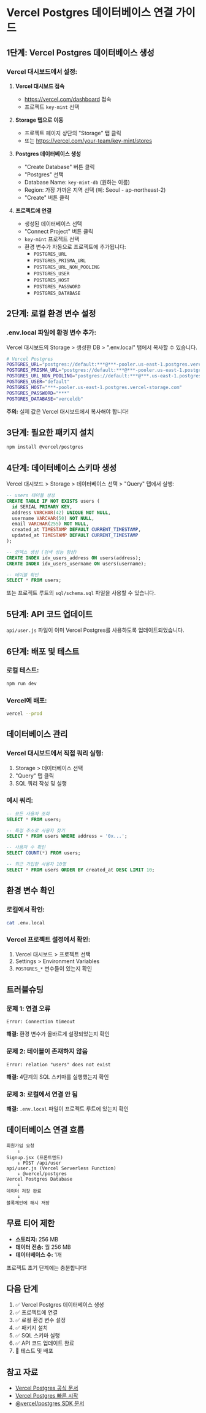 # Vercel Postgres 데이터베이스 연결 가이드

## 1단계: Vercel Postgres 데이터베이스 생성

### Vercel 대시보드에서 설정:

1. **Vercel 대시보드 접속**
   - https://vercel.com/dashboard 접속
   - 프로젝트 `key-mint` 선택

2. **Storage 탭으로 이동**
   - 프로젝트 페이지 상단의 "Storage" 탭 클릭
   - 또는 https://vercel.com/your-team/key-mint/stores

3. **Postgres 데이터베이스 생성**
   - "Create Database" 버튼 클릭
   - "Postgres" 선택
   - Database Name: `key-mint-db` (원하는 이름)
   - Region: 가장 가까운 지역 선택 (예: Seoul - ap-northeast-2)
   - "Create" 버튼 클릭

4. **프로젝트에 연결**
   - 생성된 데이터베이스 선택
   - "Connect Project" 버튼 클릭
   - `key-mint` 프로젝트 선택
   - 환경 변수가 자동으로 프로젝트에 추가됩니다:
     - `POSTGRES_URL`
     - `POSTGRES_PRISMA_URL`
     - `POSTGRES_URL_NON_POOLING`
     - `POSTGRES_USER`
     - `POSTGRES_HOST`
     - `POSTGRES_PASSWORD`
     - `POSTGRES_DATABASE`

## 2단계: 로컬 환경 변수 설정

### .env.local 파일에 환경 변수 추가:

Vercel 대시보드의 Storage > 생성한 DB > ".env.local" 탭에서 복사할 수 있습니다.

```bash
# Vercel Postgres
POSTGRES_URL="postgres://default:***@***-pooler.us-east-1.postgres.vercel-storage.com:5432/verceldb"
POSTGRES_PRISMA_URL="postgres://default:***@***-pooler.us-east-1.postgres.vercel-storage.com:5432/verceldb?pgbouncer=true&connect_timeout=15"
POSTGRES_URL_NON_POOLING="postgres://default:***@***.us-east-1.postgres.vercel-storage.com:5432/verceldb"
POSTGRES_USER="default"
POSTGRES_HOST="***-pooler.us-east-1.postgres.vercel-storage.com"
POSTGRES_PASSWORD="***"
POSTGRES_DATABASE="verceldb"
```

**주의:** 실제 값은 Vercel 대시보드에서 복사해야 합니다!

## 3단계: 필요한 패키지 설치

```bash
npm install @vercel/postgres
```

## 4단계: 데이터베이스 스키마 생성

Vercel 대시보드 > Storage > 데이터베이스 선택 > "Query" 탭에서 실행:

```sql
-- users 테이블 생성
CREATE TABLE IF NOT EXISTS users (
  id SERIAL PRIMARY KEY,
  address VARCHAR(42) UNIQUE NOT NULL,
  username VARCHAR(50) NOT NULL,
  email VARCHAR(255) NOT NULL,
  created_at TIMESTAMP DEFAULT CURRENT_TIMESTAMP,
  updated_at TIMESTAMP DEFAULT CURRENT_TIMESTAMP
);

-- 인덱스 생성 (검색 성능 향상)
CREATE INDEX idx_users_address ON users(address);
CREATE INDEX idx_users_username ON users(username);

-- 테이블 확인
SELECT * FROM users;
```

또는 프로젝트 루트의 `sql/schema.sql` 파일을 사용할 수 있습니다.

## 5단계: API 코드 업데이트

`api/user.js` 파일이 이미 Vercel Postgres를 사용하도록 업데이트되었습니다.

## 6단계: 배포 및 테스트

### 로컬 테스트:
```bash
npm run dev
```

### Vercel에 배포:
```bash
vercel --prod
```

## 데이터베이스 관리

### Vercel 대시보드에서 직접 쿼리 실행:
1. Storage > 데이터베이스 선택
2. "Query" 탭 클릭
3. SQL 쿼리 작성 및 실행

### 예시 쿼리:

```sql
-- 모든 사용자 조회
SELECT * FROM users;

-- 특정 주소로 사용자 찾기
SELECT * FROM users WHERE address = '0x...';

-- 사용자 수 확인
SELECT COUNT(*) FROM users;

-- 최근 가입한 사용자 10명
SELECT * FROM users ORDER BY created_at DESC LIMIT 10;
```

## 환경 변수 확인

### 로컬에서 확인:
```bash
cat .env.local
```

### Vercel 프로젝트 설정에서 확인:
1. Vercel 대시보드 > 프로젝트 선택
2. Settings > Environment Variables
3. `POSTGRES_*` 변수들이 있는지 확인

## 트러블슈팅

### 문제 1: 연결 오류
```
Error: Connection timeout
```
**해결:** 환경 변수가 올바르게 설정되었는지 확인

### 문제 2: 테이블이 존재하지 않음
```
Error: relation "users" does not exist
```
**해결:** 4단계의 SQL 스키마를 실행했는지 확인

### 문제 3: 로컬에서 연결 안 됨
**해결:** `.env.local` 파일이 프로젝트 루트에 있는지 확인

## 데이터베이스 연결 흐름

```
회원가입 요청
    ↓
Signup.jsx (프론트엔드)
    ↓ POST /api/user
api/user.js (Vercel Serverless Function)
    ↓ @vercel/postgres
Vercel Postgres Database
    ↓
데이터 저장 완료
    ↓
블록체인에 해시 저장
```

## 무료 티어 제한

- **스토리지:** 256 MB
- **데이터 전송:** 월 256 MB
- **데이터베이스 수:** 1개

프로젝트 초기 단계에는 충분합니다!

## 다음 단계

1. ✅ Vercel Postgres 데이터베이스 생성
2. ✅ 프로젝트에 연결
3. ✅ 로컬 환경 변수 설정
4. ✅ 패키지 설치
5. ✅ SQL 스키마 실행
6. ✅ API 코드 업데이트 완료
7. 🔄 테스트 및 배포

## 참고 자료

- [Vercel Postgres 공식 문서](https://vercel.com/docs/storage/vercel-postgres)
- [Vercel Postgres 빠른 시작](https://vercel.com/docs/storage/vercel-postgres/quickstart)
- [@vercel/postgres SDK 문서](https://vercel.com/docs/storage/vercel-postgres/sdk)
